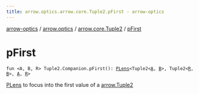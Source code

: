 ```yaml
---
title: arrow.optics.arrow.core.Tuple2.pFirst - arrow-optics
---
```


[arrow-optics](../../index.html) / [arrow.optics](../index.html) / [arrow.core.Tuple2](index.html) / [pFirst](./p-first.html)

# pFirst

`fun <A, B, R> Tuple2.Companion.pFirst(): `[`PLens`](../-p-lens/index.html)`<Tuple2<`[`A`](p-first.html#A)`, `[`B`](p-first.html#B)`>, Tuple2<`[`R`](p-first.html#R)`, `[`B`](p-first.html#B)`>, `[`A`](p-first.html#A)`, `[`R`](p-first.html#R)`>`

[PLens](../-p-lens/index.html) to focus into the first value of a [arrow.Tuple2](#)

